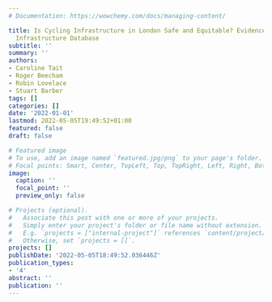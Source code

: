 ```yaml
---
# Documentation: https://wowchemy.com/docs/managing-content/

title: Is Cycling Infrastructure in London Safe and Equitable? Evidence from the Cycling
  Infrastructure Database
subtitle: ''
summary: ''
authors:
- Caroline Tait
- Roger Beecham
- Robin Lovelace
- Stuart Barber
tags: []
categories: []
date: '2022-01-01'
lastmod: 2022-05-05T19:49:52+01:00
featured: false
draft: false

# Featured image
# To use, add an image named `featured.jpg/png` to your page's folder.
# Focal points: Smart, Center, TopLeft, Top, TopRight, Left, Right, BottomLeft, Bottom, BottomRight.
image:
  caption: ''
  focal_point: ''
  preview_only: false

# Projects (optional).
#   Associate this post with one or more of your projects.
#   Simply enter your project's folder or file name without extension.
#   E.g. `projects = ["internal-project"]` references `content/project/deep-learning/index.md`.
#   Otherwise, set `projects = []`.
projects: []
publishDate: '2022-05-05T18:49:52.036446Z'
publication_types:
- '4'
abstract: ''
publication: ''
---
```

